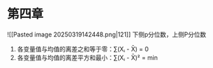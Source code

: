 # 第四章
![[Pasted image 20250319142448.png|121]]
下侧p分位数，上侧P分位数


1. 各变量值与均值的离差之和等于零：∑(Xᵢ - X̄) = 0
2. 各变量值与均值的离差平方和最小：∑(Xᵢ - X̄)² = min


